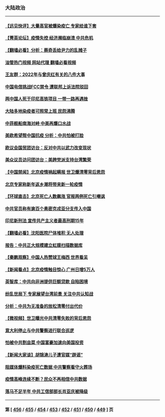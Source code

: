### 大陆政治
---
#### [【远见快评】大量高官被爆染疫亡 专家给谁下套](../../pages/ncid277/n13888558.md?12211645) 
#### [【菁英论坛】疫情失控 经济濒临崩溃 中共危机](../../pages/ncid277/n13888408.md?12211645) 
#### [【翻墙必看】分析：蔡奇丢给尹力的乱摊子](../../pages/ncid277/n13888719.md?12211645) 
#### [油管热门视频 网站代理 翻墙必看视频](http://138.2.39.72:81/youtube.html?epic-marker?12211645)
#### [王友群：2022年与曾庆红有关的八件大事](../../pages/ncid277/n13888603.md?12211645) 
#### [中国电信挑战FCC禁令 遭联邦上诉法院驳回](../../pages/ncid277/n13888488.md?12211645) 
#### [两中国人死于印尼高铁项目 一带一路再遇挫](../../pages/ncid277/n13888453.md?12211645) 
#### [大陆多地染疫者可照常上班 民怨沸腾](../../pages/ncid277/n13888446.md?12211645) 
#### [中菲舰船南海对峙 中美再爆口水战](../../pages/ncid277/n13888425.md?12211645) 
#### [美欧希望帮中国抗疫 分析：中共怕被打脸](../../pages/ncid277/n13888404.md?12211645) 
#### [欧议会国贸团访台：反对中共以武力改变现状](../../pages/ncid277/n13888157.md?12211645) 
#### [美众议员访问团访台：美跨党派支持台湾繁荣](../../pages/ncid277/n13888189.md?12211645) 
#### [【中国禁闻】北京疫情祸起瞒报 世卫爆清零背后恩怨](../../pages/ncid277/n13887848.md?12211645) 
#### [北京专家称新年返乡潮将带来新一轮疫情](../../pages/ncid277/n13888206.md?12211645) 
#### [【环球直击】北京死亡人数飙涨 官报两例死亡引嘲讽](../../pages/ncid277/n13887833.md?12211645) 
#### [中共官员称有逾百个奥密克戎亚分支传入中国](../../pages/ncid277/n13888179.md?12211645) 
#### [印尼新刑法 宣传共产主义者最高刑期15年](../../pages/ncid277/n13888120.md?12211645) 
#### [【翻墙必看】沈阳医院尸体堆积 无人处理](../../pages/ncid277/n13888019.md?12211645) 
#### [报告：中共正大规模建立虹膜扫描数据库](../../pages/ncid277/n13888092.md?12211645) 
#### [【秦鹏观察】中国人热赞球王梅西 世界看呆](../../pages/ncid277/n13887853.md?12211645) 
#### [【新闻看点】北京疫情触目惊心 广州日增5万人](../../pages/ncid277/n13887857.md?12211645) 
#### [英智库：中共向非洲提供巨额贷款 自陷困境](../../pages/ncid277/n13887840.md?12211645) 
#### [纷乱世局下 专家展望台湾前景 关注中共认知战](../../pages/ncid277/n13887473.md?12211645) 
#### [分析：中共为无准备的放松清零付出代价](../../pages/ncid277/n13887802.md?12211645) 
#### [【微视频】世卫曝光中共清零失败的背后恩怨](../../pages/ncid277/n13887669.md?12211645) 
#### [意大利停止与中共警察进行联合巡逻](../../pages/ncid277/n13887808.md?12211645) 
#### [怕被中共割韭菜 中国富豪加速向美国投资](../../pages/ncid277/n13887794.md?12211645) 
#### [【新闻大家谈】胡锦涛儿子遭官媒“辟谣”](../../pages/ncid277/n13887720.md?12211645) 
#### [阻媒体爆料染疫死亡数据 中共警察看守火葬场](../../pages/ncid277/n13887787.md?12211645) 
#### [疫情高峰连续不断？民众不再相信中共数据](../../pages/ncid277/n13887570.md?12211645) 
#### [落马不足半年 中共工信部部长肖亚庆被降级](../../pages/ncid277/n13887608.md?12211645) 

---
#### 第 [ [456](./456.md?12211645) / [455](./455.md?12211645) / [454](./454.md?12211645) / [453](./453.md?12211645) / [452](./452.md?12211645) / [451](./451.md?12211645) / [450](./450.md?12211645) / [449](./449.md?12211645) ] 页
